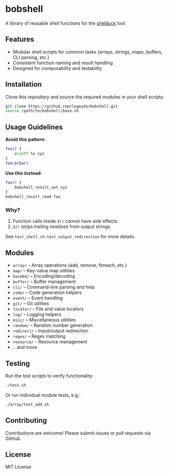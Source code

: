 # bobshell

A library of reusable shell functions for the [shelduck](https://github.com/legeyda/shelduck) tool.

## Features
- Modular shell scripts for common tasks (arrays, strings, maps, buffers, CLI parsing, etc.)
- Consistent function naming and result handling
- Designed for composability and testability

## Installation
Clone this repository and source the required modules in your shell scripts:
```sh
git clone https://github.com/legeyda/bobshell.git
source /path/to/bobshell/base.sh
```

## Usage Guidelines

**Avoid this pattern:**
```sh
foo() {
    printf %s xyz
}
foo=$(bar)
```

**Use this instead:**
```sh
foo() {
    bobshell_result_set xyz
}
bobshell_result_read foo
```

### Why?
1. Function calls inside `$()` cannot have side effects.
2. `$()` strips trailing newlines from output strings.

See `test_shell.sh:test_output_redirection` for more details.

## Modules
- `array/` – Array operations (add, remove, foreach, etc.)
- `map/` – Key-value map utilities
- `base64/` – Encoding/decoding
- `buffer/` – Buffer management
- `cli/` – Command-line parsing and help
- `code/` – Code generation helpers
- `event/` – Event handling
- `git/` – Git utilities
- `locator/` – File and value locators
- `log/` – Logging helpers
- `misc/` – Miscellaneous utilities
- `random/` – Random number generation
- `redirect/` – Input/output redirection
- `regex/` – Regex matching
- `resource/` – Resource management
- ...and more

## Testing
Run the test scripts to verify functionality:
```sh
./test.sh
```
Or run individual module tests, e.g.:
```sh
./array/test_add.sh
```

## Contributing
Contributions are welcome! Please submit issues or pull requests via GitHub.

## License
MIT License